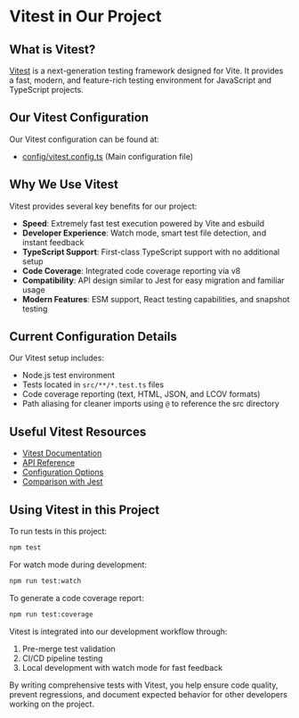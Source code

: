 # Vitest in Our Project

## What is Vitest?

[Vitest](https://vitest.dev/) is a next-generation testing framework designed for Vite. It provides a fast, modern, and feature-rich testing environment for JavaScript and TypeScript projects.

## Our Vitest Configuration

Our Vitest configuration can be found at:

- [config/vitest.config.ts](/config/vitest.config.ts) (Main configuration file)

## Why We Use Vitest

Vitest provides several key benefits for our project:

- **Speed**: Extremely fast test execution powered by Vite and esbuild
- **Developer Experience**: Watch mode, smart test file detection, and instant feedback
- **TypeScript Support**: First-class TypeScript support with no additional setup
- **Code Coverage**: Integrated code coverage reporting via v8
- **Compatibility**: API design similar to Jest for easy migration and familiar usage
- **Modern Features**: ESM support, React testing capabilities, and snapshot testing

## Current Configuration Details

Our Vitest setup includes:

- Node.js test environment
- Tests located in `src/**/*.test.ts` files
- Code coverage reporting (text, HTML, JSON, and LCOV formats)
- Path aliasing for cleaner imports using `@` to reference the src directory

## Useful Vitest Resources

- [Vitest Documentation](https://vitest.dev/guide/)
- [API Reference](https://vitest.dev/api/)
- [Configuration Options](https://vitest.dev/config/)
- [Comparison with Jest](https://vitest.dev/guide/comparisons.html)

## Using Vitest in this Project

To run tests in this project:

```bash
npm test
```

For watch mode during development:

```bash
npm run test:watch
```

To generate a code coverage report:

```bash
npm run test:coverage
```

Vitest is integrated into our development workflow through:

1. Pre-merge test validation
2. CI/CD pipeline testing
3. Local development with watch mode for fast feedback

By writing comprehensive tests with Vitest, you help ensure code quality, prevent regressions, and document expected behavior for other developers working on the project.
